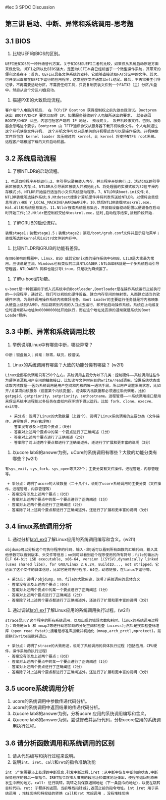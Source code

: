 #lec 3 SPOC Discussion

## 第三讲 启动、中断、异常和系统调用-思考题

## 3.1 BIOS
 1. 比较UEFI和BIOS的区别。

 ```
 UEFI是BIOS的一种升级替代方案。关于BIOS和UEFI二者的比较，如果仅从系统启动原理方面来做比较，UEFI之所以比BIOS强大，是因为UEFI本身已经相当于一个微型操作系统，其带来的便利之处在于：首先，UEFI已具备文件系统的支持，它能够直接读取FAT分区中的文件。其次，可开发出直接在UEFI下运行的应用程序，这类程序文件通常以efi结尾。最后，不再需要主引导记录，不再需要活动分区，不需要任何工具，只要复制安装文件到一个FAT32（主）分区/U盘中，然后从这个分区/U盘启动。
 ```

 1. 描述PXE的大致启动流程。

 ```
 客户端个人电脑开机后， 在 TCP/IP Bootrom 获得控制权之前先做自我测试。Bootprom 送出 BOOTP/DHCP 要求以取得 IP。如果服务器收到个人电脑所送出的要求， 就会送回 BOOTP/DHCP 回应，内容包括客户端的 IP 地址， 预设网关， 及开机映像文件。否则，服务器会忽略这个要求。Bootprom 由 TFTP通讯协议从服务器下载开机映像文件。个人电脑通过这个开机映像文件开机， 这个开机文件可以只是单纯的开机程式也可以是操作系统。开机映像文件将包含 kernel loader 及压缩过的 kernel，此 kernel 将支持NTFS root系统。远程客户端根据下载的文件启动机器。
 ```

## 3.2 系统启动流程
 1. 了解NTLDR的启动流程。

 ```
 1、电源自检程序开始运行;2、主引导记录被装入内存，并且程序开始执行;3、活动分区的引导扇区被装入内存;4、NTLDR从引导扇区被装入并初始化;5、将处理器的实模式改为32位平滑内存模式;6、NTLDR开始运行适当的小文件系统驱动程序。7、NTLDR读boot.ini文件;8、NTLDR装载所选操作系统;9.Ntdetect搜索计算机硬件并将列表传送给NTLDR，以便将这些信息写进\\HKE Y_LOCAL_MACHINE\HARDWARE中。10.然后NTLDR装载Ntoskrnl.exe，Hal.dll和系统信息集合。11.Ntldr搜索系统信息集合，并装载设备驱动配置以便设备在启动时开始工作;12.Ntldr把控制权交给Ntoskrnl.exe，这时,启动程序结束,装载阶段开始.
 ```

 1. 了解GRUB的启动流程。

 ```
 装载stage1；装载stage1.5；装载stage2；读取/boot/grub.conf文件并显示启动菜单；装载所选的kernel和initrd文件到内存中。
 ```

 1. 比较NTLDR和GRUB的功能有差异。

 ```
 在X86架构的机器中，Linux、BSD 或其它Unix类的操作系统中GRUB、LILO是大家最为常用，应该说是主流。Windows也有类似的工具NTLOADER；NTLOADER就是一个多系统启动引导管理器，NTLOADER 同样也能引导Linux，只是极为麻烦罢了。
 ```

 1. 了解u-boot的功能。

 ```
 u-boot是一种普遍用于嵌入式系统中的Bootloader,Bootloader是在操作系统运行之前执行的一小段程序，通过它，我们可以初始化硬件设备、建立内存空间的映射表，从而建立适当的软硬件环境，为最终调用操作系统内核做好准备。Boot Loader的主要运行任务就是将内核映象从硬盘上读到RAM中，然后跳转到内核的入口点去运行，即开始启动操作系统。系统在上电或复位时通常都从地址0x00000000处开始执行，而在这个地址处安排的通常就是系统的Boot Loader程序。
 ```

## 3.3 中断、异常和系统调用比较
 1. 举例说明Linux中有哪些中断，哪些异常？

 ```
 中断：键盘输入；异常：除零，缺页，段错误，
 ```

 1. Linux的系统调用有哪些？大致的功能分类有哪些？  (w2l1)

 ```
 Linux全部系统调用只有250个左右。系统调用主要分为以下几类：控制硬件——系统调用往往作为硬件资源和用户空间的抽象接口，比如读写文件时用到的write/read调用。设置系统状态或读取内核数据——因为系统调用是用户空间和内核的唯一通讯手段，所以用户设置系统状态，比如开/关某项内核服务（设置某个内核变量），或读取内核数据都必须通过系统调用。比如getpgid、getpriority、setpriority、sethostname。进程管理——一系统调用接口是用来保证系统中进程能以多任务在虚拟内存环境下得以运行。比如 fork、clone、execve、exit等.
 ```

```
  + 采分点：说明了Linux的大致数量（上百个），说明了Linux系统调用的主要分类（文件操作，进程管理，内存管理等）
  - 答案没有涉及上述两个要点；（0分）
  - 答案对上述两个要点中的某一个要点进行了正确阐述（1分）
  - 答案对上述两个要点进行了正确阐述（2分）
  - 答案除了对上述两个要点都进行了正确阐述外，还进行了扩展和更丰富的说明（3分）
 ```
 
 1. 以ucore lab8的answer为例，uCore的系统调用有哪些？大致的功能分类有哪些？(w2l1)

 ```
 有sys_exit，sys_fork，sys_open等共22个；主要分类有文件操作，进程管理，内存管理等。
 ```
 
 ```
  + 采分点：说明了ucore的大致数量（二十几个），说明了ucore系统调用的主要分类（文件操作，进程管理，内存管理等）
  - 答案没有涉及上述两个要点；（0分）
  - 答案对上述两个要点中的某一个要点进行了正确阐述（1分）
  - 答案对上述两个要点进行了正确阐述（2分）
  - 答案除了对上述两个要点都进行了正确阐述外，还进行了扩展和更丰富的说明（3分）
 ```
 
## 3.4 linux系统调用分析
 1. 通过分析[lab1_ex0](https://github.com/chyyuu/ucore_lab/blob/master/related_info/lab1/lab1-ex0.md)了解Linux应用的系统调用编写和含义。(w2l1)

 ```
 objdump可以分析这个可执行程序的代码，输入-d的话可以看到所有函数的汇编代码，输入其他参数可以看到版本、头文件等信息；nm则可以看到这个程序使用的所有符号；file的输出为ELF 64-bit LSB executable, x86-64, version 1(SYSV),dynamically linked (uses shared libs), for GNU/Linux 2.6.24, BuildID..., not stripped。它给出了这个文件的具体信息，比如它是可执行程序，64位，动态链接，在linux下运行等。
 ```

 ```
  + 采分点：说明了objdump，nm，file的大致用途，说明了系统调用的具体含义
  - 答案没有涉及上述两个要点；（0分）
  - 答案对上述两个要点中的某一个要点进行了正确阐述（1分）
  - 答案对上述两个要点进行了正确阐述（2分）
  - 答案除了对上述两个要点都进行了正确阐述外，还进行了扩展和更丰富的说明（3分）
 
 ```
 
 1. 通过调试[lab1_ex1](https://github.com/chyyuu/ucore_lab/blob/master/related_info/lab1/lab1-ex1.md)了解Linux应用的系统调用执行过程。(w2l1)

 ```
 strace显示了这个程序的所有系统调用，以及出现的错误次数和耗时。linux的系统调用过程为：首先是brk 和 mmap2等进行动态加载的分配空间和检查（access);然后是搜索检查标准库（open read fstat);接着是标准库加载并初始化（mmap,arch_prctl,mprotect)。最后执行write函数并退出。
 ```

 ```
  + 采分点：说明了strace的大致用途，说明了系统调用的具体执行过程（包括应用，CPU硬件，操作系统的执行过程）
  - 答案没有涉及上述两个要点；（0分）
  - 答案对上述两个要点中的某一个要点进行了正确阐述（1分）
  - 答案对上述两个要点进行了正确阐述（2分）
  - 答案除了对上述两个要点都进行了正确阐述外，还进行了扩展和更丰富的说明（3分）
 ```
 
## 3.5 ucore系统调用分析
 1. ucore的系统调用中参数传递代码分析。
 1. ucore的系统调用中返回结果的传递代码分析。
 1. 以ucore lab8的answer为例，分析ucore 应用的系统调用编写和含义。
 1. 以ucore lab8的answer为例，尝试修改并运行代码，分析ucore应用的系统调用执行过程。
 
## 3.6 请分析函数调用和系统调用的区别
 1. 请从代码编写和执行过程来说明。
   1. 说明`int`、`iret`、`call`和`ret`的指令准确功能
   
   ```
   int :产生需要马上处理的中断信息,引发中断过程.iret :从中断中恢复中断前的状态,中断服务程序的最后一条指令。IRET指令将推入堆栈的段地址和偏移地址弹出，使程序返回到原来发生中断的地方。call: 进行跳转，跳转之前保存返回地址（下一条指令的地址），以便在跳转目标代码。ret: 子程序的返回，当前堆栈指针减2,返回之前的指令地址。int iret 用于系统调用 ，堆栈切换和特权级的转换 call和ret 常规调用 ，没有堆栈切换
   ```
